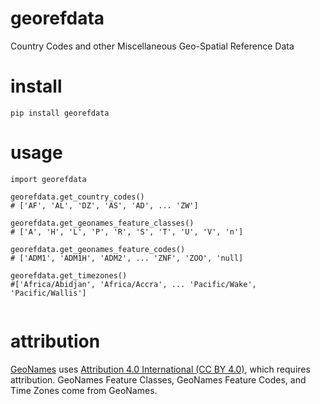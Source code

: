 # georefdata
Country Codes and other Miscellaneous Geo-Spatial Reference Data

# install
```
pip install georefdata
```

# usage
```
import georefdata

georefdata.get_country_codes()
# ['AF', 'AL', 'DZ', 'AS', 'AD', ... 'ZW']

georefdata.get_geonames_feature_classes()
# ['A', 'H', 'L', 'P', 'R', 'S', 'T', 'U', 'V', 'n']

georefdata.get_geonames_feature_codes()
# ['ADM1', 'ADM1H', 'ADM2', ... 'ZNF', 'ZOO', 'null]

georefdata.get_timezones()
#['Africa/Abidjan', 'Africa/Accra', ... 'Pacific/Wake', 'Pacific/Wallis']


```

# attribution
[GeoNames](https://geonames.org) uses [Attribution 4.0 International (CC BY 4.0)](https://creativecommons.org/licenses/by/4.0/), which requires attribution.  GeoNames Feature Classes, GeoNames Feature Codes, and Time Zones come from GeoNames.

